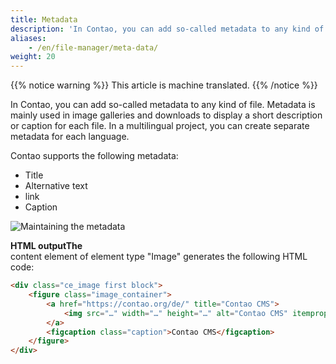 ```yaml
---
title: Metadata
description: 'In Contao, you can add so-called metadata to any kind of file.'
aliases:
    - /en/file-manager/meta-data/
weight: 20
---
```


{{% notice warning %}}
This article is machine translated.
{{% /notice %}}

In Contao, you can add so-called metadata to any kind of file. Metadata is mainly used in image galleries and downloads to display a short description or caption for each file. In a multilingual project, you can create separate metadata for each language.

Contao supports the following metadata:

- Title
- Alternative text
- link
- Caption

![Maintaining the metadata](/de/file-manager/images/de/pflegen-der-metadaten.png?classes=shadow)

**HTML outputThe**  
 content element of element type "Image" generates the following HTML code:

```html
<div class="ce_image first block">
    <figure class="image_container">
        <a href="https://contao.org/de/" title="Contao CMS">
            <img src="…" width="…" height="…" alt="Contao CMS" itemprop="image">
        </a>
        <figcaption class="caption">Contao CMS</figcaption>
    </figure>
</div>
```

